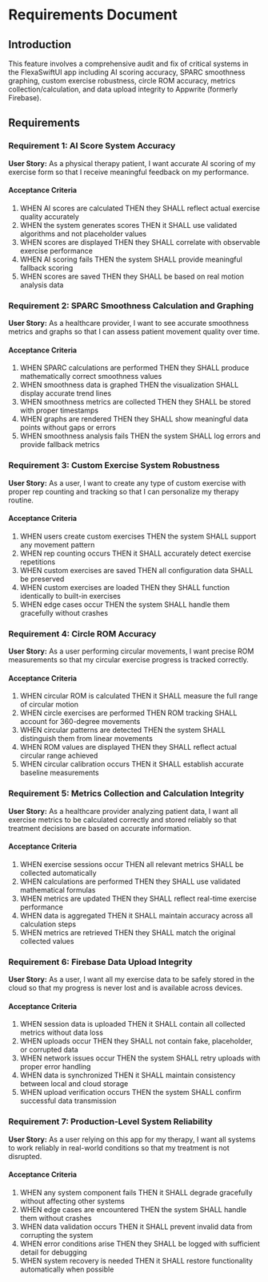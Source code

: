 # Requirements Document

## Introduction

This feature involves a comprehensive audit and fix of critical systems in the FlexaSwiftUI app including AI scoring accuracy, SPARC smoothness graphing, custom exercise robustness, circle ROM accuracy, metrics collection/calculation, and data upload integrity to Appwrite (formerly Firebase).

## Requirements

### Requirement 1: AI Score System Accuracy

**User Story:** As a physical therapy patient, I want accurate AI scoring of my exercise form so that I receive meaningful feedback on my performance.

#### Acceptance Criteria

1. WHEN AI scores are calculated THEN they SHALL reflect actual exercise quality accurately
2. WHEN the system generates scores THEN it SHALL use validated algorithms and not placeholder values
3. WHEN scores are displayed THEN they SHALL correlate with observable exercise performance
4. WHEN AI scoring fails THEN the system SHALL provide meaningful fallback scoring
5. WHEN scores are saved THEN they SHALL be based on real motion analysis data

### Requirement 2: SPARC Smoothness Calculation and Graphing

**User Story:** As a healthcare provider, I want to see accurate smoothness metrics and graphs so that I can assess patient movement quality over time.

#### Acceptance Criteria

1. WHEN SPARC calculations are performed THEN they SHALL produce mathematically correct smoothness values
2. WHEN smoothness data is graphed THEN the visualization SHALL display accurate trend lines
3. WHEN smoothness metrics are collected THEN they SHALL be stored with proper timestamps
4. WHEN graphs are rendered THEN they SHALL show meaningful data points without gaps or errors
5. WHEN smoothness analysis fails THEN the system SHALL log errors and provide fallback metrics

### Requirement 3: Custom Exercise System Robustness

**User Story:** As a user, I want to create any type of custom exercise with proper rep counting and tracking so that I can personalize my therapy routine.

#### Acceptance Criteria

1. WHEN users create custom exercises THEN the system SHALL support any movement pattern
2. WHEN rep counting occurs THEN it SHALL accurately detect exercise repetitions
3. WHEN custom exercises are saved THEN all configuration data SHALL be preserved
4. WHEN custom exercises are loaded THEN they SHALL function identically to built-in exercises
5. WHEN edge cases occur THEN the system SHALL handle them gracefully without crashes

### Requirement 4: Circle ROM Accuracy

**User Story:** As a user performing circular movements, I want precise ROM measurements so that my circular exercise progress is tracked correctly.

#### Acceptance Criteria

1. WHEN circular ROM is calculated THEN it SHALL measure the full range of circular motion
2. WHEN circle exercises are performed THEN ROM tracking SHALL account for 360-degree movements
3. WHEN circular patterns are detected THEN the system SHALL distinguish them from linear movements
4. WHEN ROM values are displayed THEN they SHALL reflect actual circular range achieved
5. WHEN circular calibration occurs THEN it SHALL establish accurate baseline measurements

### Requirement 5: Metrics Collection and Calculation Integrity

**User Story:** As a healthcare provider analyzing patient data, I want all exercise metrics to be calculated correctly and stored reliably so that treatment decisions are based on accurate information.

#### Acceptance Criteria

1. WHEN exercise sessions occur THEN all relevant metrics SHALL be collected automatically
2. WHEN calculations are performed THEN they SHALL use validated mathematical formulas
3. WHEN metrics are updated THEN they SHALL reflect real-time exercise performance
4. WHEN data is aggregated THEN it SHALL maintain accuracy across all calculation steps
5. WHEN metrics are retrieved THEN they SHALL match the original collected values

### Requirement 6: Firebase Data Upload Integrity

**User Story:** As a user, I want all my exercise data to be safely stored in the cloud so that my progress is never lost and is available across devices.

#### Acceptance Criteria

1. WHEN session data is uploaded THEN it SHALL contain all collected metrics without data loss
2. WHEN uploads occur THEN they SHALL not contain fake, placeholder, or corrupted data
3. WHEN network issues occur THEN the system SHALL retry uploads with proper error handling
4. WHEN data is synchronized THEN it SHALL maintain consistency between local and cloud storage
5. WHEN upload verification occurs THEN the system SHALL confirm successful data transmission

### Requirement 7: Production-Level System Reliability

**User Story:** As a user relying on this app for my therapy, I want all systems to work reliably in real-world conditions so that my treatment is not disrupted.

#### Acceptance Criteria

1. WHEN any system component fails THEN it SHALL degrade gracefully without affecting other systems
2. WHEN edge cases are encountered THEN the system SHALL handle them without crashes
3. WHEN data validation occurs THEN it SHALL prevent invalid data from corrupting the system
4. WHEN error conditions arise THEN they SHALL be logged with sufficient detail for debugging
5. WHEN system recovery is needed THEN it SHALL restore functionality automatically when possible
